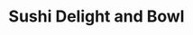 ---
layout: place
title: "Sushi Delight and Bowl"
permalink: /florida/winter-springs/sushi-delight-and-bowl.html
stateAbbr: FL
stateName: Florida
cityName: Winter Springs
seo:
  name: "Sushi Delight and Bowl"
  type: Restaurant
  links: https://www.sushidelightandbowl.com/
description: "Sushi Delight and Bowl serves delicious sushi in Winter Springs, Florida. Try fresh Japanese dishes for a great dining experience. "
place_id: ChIJ-y3s18Vt54gR2iQNlAgBVgw
photos:
  - name: >-
      places/ChIJ-y3s18Vt54gR2iQNlAgBVgw/photos/AeeoHcKDOHYzBo0-Y4ZkrUYShUZx0NCvBDfY9lkhj5bAQvnfmzzNJk0Cgq2C4Hi2L9P_5SY1GVg7S3Iz4y7RjDAWhT7hbGLD2SnxhdGiLlTjOUlsiR358oShB-Ytx99tpmPUDKKXXRTbSRGWX1J4GGqikRWcvFu5BIh3QnGSg2FEogF_l4Q8xptHouD9FpGTt8G6rVPJG6ChUJFTRNbPw93NGnBJMcQHn_Xz284J7eDD7ers3bl6kxVATOeYrSmYkCUNJkkR_SUZb0QlSDQ8PEXVw47fBm4DJ4OYgDo5O-SH7TM-Bw
    widthPx: 4000
    heightPx: 3000
    authorAttributions:
      - displayName: Sushi Delight and Bowl
        uri: https://maps.google.com/maps/contrib/109401529845702740311
        photoUri: >-
          https://lh3.googleusercontent.com/a-/ALV-UjWM5sz4kB0aSgpi23j7Iz4ALO943OJsa5iX6sG13zgvi_ZA2_s=s100-p-k-no-mo
    flagContentUri: >-
      https://www.google.com/local/imagery/report/?cb_client=maps_api_places.places_api&image_key=!1e10!2sAF1QipMlz5S-hpWyLSb1cN9R1sMkc_sklyJYGuo8sXWv&hl=en-US
    googleMapsUri: >-
      https://www.google.com/maps/place//data=!3m4!1e2!3m2!1sAF1QipMlz5S-hpWyLSb1cN9R1sMkc_sklyJYGuo8sXWv!2e10!4m2!3m1!1s0x88e76dc5d7ec2dfb:0xc560108940d24da
  - name: >-
      places/ChIJ-y3s18Vt54gR2iQNlAgBVgw/photos/AeeoHcJUgCmEdCHVTVNTNj2r7Lq6dPuZP_Wr8PoGkLJt7rg4CFHs91E38rHm-kglDany1GK8qF-mlH0llFdSlBpOCmGh5agWrcgXBDWX6VrueE1Cp5xRv97-Tx5LGLzRPXAyq6m1cKUg7mSEfqGzLJ_WAU_m_mlq72r1BlpdRy4D20F2zghXbuPrNfPIBxOTGsNR9J8Y5sv8srikeFOxz32LCBcOkwfUnA7hzmRbeAQeP5AWMD5OfZpRZC2vTsLNpNhzexGF1VuZZ4gj8iMJFvysukjkDBq8L3NWIRS6jh2GsKbmnxqlEmeats40_e5qJrhhFceTQgcAIlibxLsyR2JFPz1S44PfJXBpmhR9OyRnHzTAWKEp56ET1tfCoRmKg6b9cjfzGThD_oo5ctOXhcAtY5HIYmcTeKwZM0FmcrdOQEmJJg
    widthPx: 3600
    heightPx: 4800
    authorAttributions:
      - displayName: Brooke Chou
        uri: https://maps.google.com/maps/contrib/100946870560116549297
        photoUri: >-
          https://lh3.googleusercontent.com/a/ACg8ocI03UlrJernGz8dBVU4neo7Hbh1XjeVFpJsbdXe8SGowByoXA=s100-p-k-no-mo
    flagContentUri: >-
      https://www.google.com/local/imagery/report/?cb_client=maps_api_places.places_api&image_key=!1e10!2sCIHM0ogKEICAgIDHl53kTw&hl=en-US
    googleMapsUri: >-
      https://www.google.com/maps/place//data=!3m4!1e2!3m2!1sCIHM0ogKEICAgIDHl53kTw!2e10!4m2!3m1!1s0x88e76dc5d7ec2dfb:0xc560108940d24da
  - name: >-
      places/ChIJ-y3s18Vt54gR2iQNlAgBVgw/photos/AeeoHcJlwFyf2coL842AwViDhF9MM8E8MqthYCbefjbjfCeAaZLNUx_TYyczqj4vu0PDEobbLKXpyXXy5zQ86vRFjGs8tgAOT8M9UYzq75vvYSGoxjW9WM2DMI7-aiOT19pGE055onKUtt526tYnSfUqa1xFq4qDe5TmmgbZ8ryDcusCGFta53REbWjIGTNVk6zc2HraqXZJEnIQ1o0mTdpZWZzeJAv0ngH-wO9CbtRNJV1zLOCbrci-hT4TaSUcDbIKow3o7ZB7VjDPmSZpBeJsG6ydAU5UB5yTUHk53SD_L_t5Tqutyt2F8dqe_4Vp_aIZtwnTzGZ3-3Ks3cWo9UgtynLCZKMwqQU7pz2KW0ankTxVWqAMcZ8Dte44Q5S1u2jxTNny7t5vgRr_JucLioJPq8ZQ9yb8CFHjdFGEcM8SE0IbGg
    widthPx: 4032
    heightPx: 3024
    authorAttributions:
      - displayName: ryan t
        uri: https://maps.google.com/maps/contrib/110984309294157686199
        photoUri: >-
          https://lh3.googleusercontent.com/a-/ALV-UjUG37P_w_MULChQASANQyTjdMzurO2QLP8jcZoO7S5cbfDF_oFM=s100-p-k-no-mo
    flagContentUri: >-
      https://www.google.com/local/imagery/report/?cb_client=maps_api_places.places_api&image_key=!1e10!2sCIHM0ogKEICAgIDvuP3lCg&hl=en-US
    googleMapsUri: >-
      https://www.google.com/maps/place//data=!3m4!1e2!3m2!1sCIHM0ogKEICAgIDvuP3lCg!2e10!4m2!3m1!1s0x88e76dc5d7ec2dfb:0xc560108940d24da
  - name: >-
      places/ChIJ-y3s18Vt54gR2iQNlAgBVgw/photos/AeeoHcIoqZ3etd-FHcBeLsOkQwWgBAfHg7SkF3lMfANuhq8NSyqW0rhEfVru-pSo41Pur3Fsu_fUmbXmkKYccNQAdYn1FcGvZcbVTIGDY-D7yYPx2UCa0NWdMyu9D19It-1PVU26wNUldCFyFBiUDiQgPn_5pwDRtDYuVqyoho9__sHaSK8YsLAHukZmtBuAX_gcwibodKyfBVfQh0pLsacgNdIdq7w1ZWkUIkjhN9TixG1j3KXt9pNJmYzVW4qV72vIB36ezXLa8qDaeeXWBOt_-oSUCzbC3aY3kJPF_9y91m5QxK1DOC-Tb8eQEwPx4Rz4qBM9_vBBAPxRRruZIAUGv3aZBafZvUWIblU3bctJ9VuTNurW-VNJqQ9LVlL3HmSBbUS1RRnT_7la1ZAFew3ARDgCupVDxtyK-Qu6DJuRgEnt5w
    widthPx: 4000
    heightPx: 3000
    authorAttributions:
      - displayName: Erika Fiorenza
        uri: https://maps.google.com/maps/contrib/100628045023742491818
        photoUri: >-
          https://lh3.googleusercontent.com/a-/ALV-UjXhRJE4SsAjUYUnv1tUxM6iL1bxnr9vLQBiA02jGmJ87tNh4GxP=s100-p-k-no-mo
    flagContentUri: >-
      https://www.google.com/local/imagery/report/?cb_client=maps_api_places.places_api&image_key=!1e10!2sCIHM0ogKEICAgICX9Im5AQ&hl=en-US
    googleMapsUri: >-
      https://www.google.com/maps/place//data=!3m4!1e2!3m2!1sCIHM0ogKEICAgICX9Im5AQ!2e10!4m2!3m1!1s0x88e76dc5d7ec2dfb:0xc560108940d24da
  - name: >-
      places/ChIJ-y3s18Vt54gR2iQNlAgBVgw/photos/AeeoHcJVskylPoC82Jw-ZUb5qFnfESdHnR_XtXP3E876gmEcKZwThHuDFwVGXS3pjMlUua4UaaybrrAlcaY9tdH3ZHpACRc3W_bzScfwqZeLGDsUwyKcBu9bk3uSgx8d0cu7yvhg4uG00tLTMM_m2XI9dqKdIdhdt8AozcKigFeGlpRUVSMMovmCprqQwYopySgUfB52oyif-k9-dxjNPRkgrwhXkN_b48t1WWfP7JYgzjaGOMnvK3GP3gfJAMkllv2-Gy7W0HXhPyPmapzQMIOQX3hfhH4ikjTiCKor6i-3H48iveK2SjWmfux0r0UxhOaTHhiD7tuKrd_G8ElLDIrpgJHn9Sg-R4o4N0UxFrB6NUeAFt1nbq9smieEOaayfo2yJr1PKvsmyRASMJYJShjUQS6T7ygTLCf8-bCCUCdUQjew6vSD
    widthPx: 4000
    heightPx: 3000
    authorAttributions:
      - displayName: Erika Fiorenza
        uri: https://maps.google.com/maps/contrib/100628045023742491818
        photoUri: >-
          https://lh3.googleusercontent.com/a-/ALV-UjXhRJE4SsAjUYUnv1tUxM6iL1bxnr9vLQBiA02jGmJ87tNh4GxP=s100-p-k-no-mo
    flagContentUri: >-
      https://www.google.com/local/imagery/report/?cb_client=maps_api_places.places_api&image_key=!1e10!2sCIHM0ogKEICAgICX9K2KgAE&hl=en-US
    googleMapsUri: >-
      https://www.google.com/maps/place//data=!3m4!1e2!3m2!1sCIHM0ogKEICAgICX9K2KgAE!2e10!4m2!3m1!1s0x88e76dc5d7ec2dfb:0xc560108940d24da
  - name: >-
      places/ChIJ-y3s18Vt54gR2iQNlAgBVgw/photos/AeeoHcJ7ihlrlddBMV_wqTDTI9COzi11T93C36WxJgfYOlQS_gszjrGQydo1HUCJpMntuvTTDMK7lnYib4msAdUIAegf_UWzKF_bwfjr-3Javizp5wr--ZFvKkTlKh_7htBRzTRbzzssD09CZcpDJ_hn6HILWtwIwfTKGywn0tq9sbhp9dAmtHVg5sYDYZqZn9-0e7ouY9iP3MWzWw9ri_ECej_xl3mAwLS5aEUXb9nltnzfKDV8J6CJkaRVNIRyMQEsNYS11hLXfsm35_t16SgGgaJ54bsAvIIBAW4N4HpKiTSQToFRkAyKTHA4GlsvHAD-19Bt3T13RMMSaYxR9OYAJkawK4JCh2YVHLj0OcazxYkwELmT92R9POL1QJlAmc2Tu4-xefGiDGa2o8MHJA5xuiqFWJrL5EszcHN-N-A0vPU64chC
    widthPx: 4800
    heightPx: 3600
    authorAttributions:
      - displayName: Steve McWilliams
        uri: https://maps.google.com/maps/contrib/113117221357512167358
        photoUri: >-
          https://lh3.googleusercontent.com/a-/ALV-UjVv-O2eP4woW9oDTNuUJ9TdEQnrE56GyW4ajoTD1VtW1Q1u60rbiA=s100-p-k-no-mo
    flagContentUri: >-
      https://www.google.com/local/imagery/report/?cb_client=maps_api_places.places_api&image_key=!1e10!2sCIHM0ogKEICAgIC_i7qc6AE&hl=en-US
    googleMapsUri: >-
      https://www.google.com/maps/place//data=!3m4!1e2!3m2!1sCIHM0ogKEICAgIC_i7qc6AE!2e10!4m2!3m1!1s0x88e76dc5d7ec2dfb:0xc560108940d24da
  - name: >-
      places/ChIJ-y3s18Vt54gR2iQNlAgBVgw/photos/AeeoHcKxqYa7G7NwP-xv1tnMrRFgQzd9ifhf9cxa7gqhxFbFKIzgb_IiYB9SpxmIT7b_hmspKURpMFnE7vTmEcAXZq6cM9uDv3pdOvOBvikxapyxz35HcFaycfIajYfKn2gEE-6G6_8i4_wdg3rpn-iiC95KzovWpqRpy-CXUIyn4HbPvsitZSo3X1wNiEpapg95CfLX5r2izv28mJCs4kOvhhszqoybmxKTXrNHzHnENifGYMx5aiRjuYDaBszNFz2TZmWuibJEkYLjX_kN3uRLUV57Dj8_cx0DeVCqNM0t-AlpzUsWsHefKVBpdytm4lUIozkXv6Pcedx9m3sHec6FxrJeZ3z9xJCj3JkIAppOqRJ2g7kaja7y42p2JY8gLcgp6LuZsmj4JmlZSuULZmjxDlXCTbMywSyNqvkYxvzJ_ixmhNk
    widthPx: 3024
    heightPx: 4032
    authorAttributions:
      - displayName: Alexander Johnson
        uri: https://maps.google.com/maps/contrib/100617391153217228320
        photoUri: >-
          https://lh3.googleusercontent.com/a/ACg8ocLjiHmwvkKJMSWNIAAHlbY31hJpM6NTuNKJvrAHLLcnay_wqQ=s100-p-k-no-mo
    flagContentUri: >-
      https://www.google.com/local/imagery/report/?cb_client=maps_api_places.places_api&image_key=!1e10!2sCIHM0ogKEICAgICH2POt5QE&hl=en-US
    googleMapsUri: >-
      https://www.google.com/maps/place//data=!3m4!1e2!3m2!1sCIHM0ogKEICAgICH2POt5QE!2e10!4m2!3m1!1s0x88e76dc5d7ec2dfb:0xc560108940d24da
  - name: >-
      places/ChIJ-y3s18Vt54gR2iQNlAgBVgw/photos/AeeoHcLuP8nkCCZ7OH5V7lUuq9YQXSHnq9L9PXZhXV3G2A_MQ4CJOV-Vt0nBQEC9aOzoq-NumKciIHkb_4hWAofiQhJIujmUAl-Vxi39i1CZcWEmcK62MFCs5JZYXxJZzVn3z5m2_gM-C8HonwL7e4jgtCqnoaLV8w-DXaapciD1YK5lhTeihcxqms7SPhF85yum8cRKO6V0_V36nTv2de4cECkZZ2xMw4nVvsKSznMZul9sQ7HVlvwFRafLOplV7HNxEQBAXtnutztzs-INW7A1a0tP6mf9VLXfc2M7dxQq5yUozrZpCN2T_5lj3gY8N5xvBxLewzWfofaGDrT5JojslPppJD62EsRfkUWQp--DOUkesNJ9WEnqascFwUzaXD4Oq32FCWGyIwwYnxrRaFRhgL6RwlbNzuU9Rctk_soa6t0
    widthPx: 4032
    heightPx: 3024
    authorAttributions:
      - displayName: Siripong Rojanasthien
        uri: https://maps.google.com/maps/contrib/104684089836617181205
        photoUri: >-
          https://lh3.googleusercontent.com/a-/ALV-UjXXDl25k0dqF8TfPHFq4WFqN_cRQ2OI_0-MrKt3wVz-pFbKHenH3A=s100-p-k-no-mo
    flagContentUri: >-
      https://www.google.com/local/imagery/report/?cb_client=maps_api_places.places_api&image_key=!1e10!2sCIHM0ogKEICAgICnoKGkQQ&hl=en-US
    googleMapsUri: >-
      https://www.google.com/maps/place//data=!3m4!1e2!3m2!1sCIHM0ogKEICAgICnoKGkQQ!2e10!4m2!3m1!1s0x88e76dc5d7ec2dfb:0xc560108940d24da
  - name: >-
      places/ChIJ-y3s18Vt54gR2iQNlAgBVgw/photos/AeeoHcKLa0_c8VKMrXj9j84Wx3WVZAjSYQ3qmWz1-st9424mdpVLml7G4CugRrb421D7y1pHwlOhZ_BB52Iikles6KexDr-xmFt70MAFTnHy5xij81wqf_Ht1WuiWnMIPP-k0QYneoqcNJzjMzOw4Ygi99rXV4lb7hHtvxXTrq71_3jEQ1GGXyuGoWzjZ3xE8TKYPzZ2tHOHu_yDkNjU7xy-hpMIB5QmPI6nFBBcI9KKs0Sq7CzEbZuemd4JFeaedx43H4kqTkSP__WHoe81OSJ-6xWfziY16qsZyARFxJLah3XKxy5iwzbqiPA4GBCUFtGYukwexGaw_4NvEo8vGyRT_10I6Cr0QfVSikm3KgVuIpDsQN_TcIXrLgqVXPEKKi6Jg50SxrSCOcJBQCzA01ERcx2DwsofkT9fT-IkwGDMqqo7FFc
    widthPx: 3000
    heightPx: 4000
    authorAttributions:
      - displayName: Erika Fiorenza
        uri: https://maps.google.com/maps/contrib/100628045023742491818
        photoUri: >-
          https://lh3.googleusercontent.com/a-/ALV-UjXhRJE4SsAjUYUnv1tUxM6iL1bxnr9vLQBiA02jGmJ87tNh4GxP=s100-p-k-no-mo
    flagContentUri: >-
      https://www.google.com/local/imagery/report/?cb_client=maps_api_places.places_api&image_key=!1e10!2sCIHM0ogKEICAgICX9LGl3AE&hl=en-US
    googleMapsUri: >-
      https://www.google.com/maps/place//data=!3m4!1e2!3m2!1sCIHM0ogKEICAgICX9LGl3AE!2e10!4m2!3m1!1s0x88e76dc5d7ec2dfb:0xc560108940d24da
  - name: >-
      places/ChIJ-y3s18Vt54gR2iQNlAgBVgw/photos/AeeoHcKsRCoJwRQwh46mLne8PXU67On5M8Y6A4Bh60E7d-Wbm2zkSIdUlTohrmAJbNylXWNv0fvMTtCZTfkaqARoHaq6Uk892bv2o-JpT8ipb4kTVyZb1eB3cuRADDeI62qTDTSHjuSHRE3yCtCeKEl5QnBJhgdzNLKU3o57lZ4N0X2F6hODCaac1M_oQYWk2JsKRXuQfgxZ7unxQrnxTRtOUBZEBqM1W4nnrxeX84Q8C_duoL-NDw6q8Bl98VnLWKB6zy3xUWxRKPgX6CxtpnMhENXyaYKRsjYaALqTg901EmnbdDySUK4j-u8Lf4TIJmvt74Vu9NnUQ0fSwcED2pkmNARlvw5rl0T4bl316NOplM-riOImMy-SZ6RK0vABs66NfuQkd6P_5WRJIlbB-7n3zKxhFgHSPbTAjw-GNSlTIjNSU-w
    widthPx: 4032
    heightPx: 3024
    authorAttributions:
      - displayName: Jane Vergarra
        uri: https://maps.google.com/maps/contrib/101804496700341868234
        photoUri: >-
          https://lh3.googleusercontent.com/a/ACg8ocINa21UY6jwgltGvk6XJcBbgbcqniIaoaVKp55rIqqsPlMxEg=s100-p-k-no-mo
    flagContentUri: >-
      https://www.google.com/local/imagery/report/?cb_client=maps_api_places.places_api&image_key=!1e10!2sCIHM0ogKEICAgIC3o5Gz9wE&hl=en-US
    googleMapsUri: >-
      https://www.google.com/maps/place//data=!3m4!1e2!3m2!1sCIHM0ogKEICAgIC3o5Gz9wE!2e10!4m2!3m1!1s0x88e76dc5d7ec2dfb:0xc560108940d24da
address: 1172 Tree Swallow Dr, Winter Springs, FL 32708, USA
street: 1172 Tree Swallow Dr
city: Winter Springs
state: FL
zip: '32708'
country: USA
neighborhood: null
latitude: '28.699387'
longitude: '-81.263110'
accessibility_options:
  wheelchairAccessibleParking: true
  wheelchairAccessibleEntrance: true
  wheelchairAccessibleSeating: true
business_status: OPERATIONAL
name: Sushi Delight and Bowl
google_maps_links:
  directionsUri: >-
    https://www.google.com/maps/dir//''/data=!4m7!4m6!1m1!4e2!1m2!1m1!1s0x88e76dc5d7ec2dfb:0xc560108940d24da!3e0
  placeUri: https://maps.google.com/?cid=888899112807507162
  writeAReviewUri: >-
    https://www.google.com/maps/place//data=!4m3!3m2!1s0x88e76dc5d7ec2dfb:0xc560108940d24da!12e1
  reviewsUri: >-
    https://www.google.com/maps/place//data=!4m4!3m3!1s0x88e76dc5d7ec2dfb:0xc560108940d24da!9m1!1b1
  photosUri: >-
    https://www.google.com/maps/place//data=!4m3!3m2!1s0x88e76dc5d7ec2dfb:0xc560108940d24da!10e5
primary_type: Restaurant
opening_hours:
  regular: null
  current: null
secondary_opening_hours:
  regular:
    weekdayDescriptions: null
    type: null
  current:
    weekdayDescriptions: null
    type: null
phone: (407) 542-0104
price_level: PRICE_LEVEL_MODERATE
price_range: $10 &ndash; $20
rating: '4.9'
rating_count: 83
website: https://www.sushidelightandbowl.com/
reviews: null
parking_options: null
payment_options: null
allow_dogs: null
curbside_pickup: null
delivery: null
dine_in: null
good_for_children: null
good_for_groups: null
good_for_sports: null
live_music: null
menu_for_children: null
outdoor_seating: null
reservable: null
restroom: null
serves_beer: null
serves_breakfast: null
serves_brunch: null
serves_cocktails: null
serves_coffee: null
serves_dinner: null
serves_dessert: null
serves_lunch: null
serves_vegetarian_food: null
serves_wine: null
takeout: null
summary: null

---